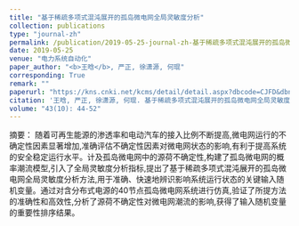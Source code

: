 ```yaml
---
title: "基于稀疏多项式混沌展开的孤岛微电网全局灵敏度分析"
collection: publications
type: "journal-zh"
permalink: /publication/2019-05-25-journal-zh-基于稀疏多项式混沌展开的孤岛微电网全局灵敏度分析
date: 2019-05-25
venue: "电力系统自动化"
paper_author: "<b>王晗</b>, 严正, 徐潇源, 何琨"
corresponding: True
remark: ""
paperurl: "https://kns.cnki.net/kcms/detail/detail.aspx?dbcode=CJFD&dbname=CJFDLAST2019&filename=DLXT201910006&uniplatform=NZKPT&v=Xe2Oz5HuAVUL4ma-HCSu0TKYyA0QZp7AVtbgoh0zuEdn8YNWH8i2ytvr3K_sgJBL"
citation: '王晗, 严正, 徐潇源, 何琨. 基于稀疏多项式混沌展开的孤岛微电网全局灵敏度分析[J]. 电力系统自动化, 2019, 43(10): 44-52.'
volume: "43(10): 44-52"
---
```


摘要：
随着可再生能源的渗透率和电动汽车的接入比例不断提高,微电网运行的不确定性因素显著增加,准确评估不确定性因素对微电网状态的影响,有利于提高系统的安全稳定运行水平。计及孤岛微电网中的源荷不确定性,构建了孤岛微电网的概率潮流模型,引入了全局灵敏度分析指标,提出了基于稀疏多项式混沌展开的孤岛微电网全局灵敏度分析方法,用于准确、快速地辨识影响系统运行状态的关键输入随机变量。通过对含分布式电源的40节点孤岛微电网系统进行仿真,验证了所提方法的准确性和高效性,分析了源荷不确定性对微电网潮流的影响,获得了输入随机变量的重要性排序结果。 
